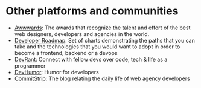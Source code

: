 # Other platforms and communities


- [Awwwards](https://www.awwwards.com/): The awards that recognize the talent and effort of the best web designers, developers and agencies in the world.
- [Developer Roadmap](https://github.com/kamranahmedse/developer-roadmap): Set of charts demonstrating the paths that you can take and the technologies that you would want to adopt in order to become a frontend, backend or a devops
- [DevRant](https://www.devrant.io/): Connect with fellow devs over code, tech & life as a programmer
- [DevHumor](http://devhumor.com/): Humor for developers
- [CommitStrip](http://www.commitstrip.com): The blog relating the daily life of web agency developers